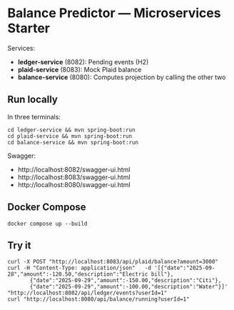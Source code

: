
# Balance Predictor — Microservices Starter

Services:
- **ledger-service** (8082): Pending events (H2)
- **plaid-service** (8083): Mock Plaid balance
- **balance-service** (8080): Computes projection by calling the other two

## Run locally
In three terminals:
```
cd ledger-service && mvn spring-boot:run
cd plaid-service && mvn spring-boot:run
cd balance-service && mvn spring-boot:run
```

Swagger:
- http://localhost:8082/swagger-ui.html
- http://localhost:8083/swagger-ui.html
- http://localhost:8080/swagger-ui.html

## Docker Compose
```
docker compose up --build
```

## Try it
```
curl -X POST "http://localhost:8083/api/plaid/balance?amount=3000"
curl -H "Content-Type: application/json"   -d '[{"date":"2025-09-28","amount":-120.50,"description":"Electric bill"},
       {"date":"2025-09-29","amount":-150.00,"description":"Citi"},
       {"date":"2025-09-29","amount":-100.00,"description":"Water"}]'   "http://localhost:8082/api/ledger/events?userId=1"
curl "http://localhost:8080/api/balance/running?userId=1"
```
